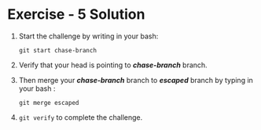 # Exercise - 5 Solution

1. Start the challenge by writing in your bash:

   `git start chase-branch`

2. Verify that your head is pointing to **_chase-branch_** branch.
3. Then merge your **_chase-branch_** branch to **_escaped_** branch by typing in your bash :

    `git merge escaped`

4. `git verify` to complete the challenge. 